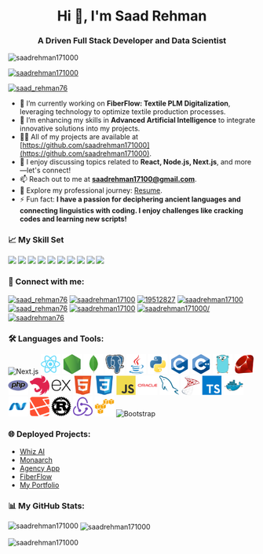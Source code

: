 <h1 align="center">Hi 👋, I'm Saad Rehman</h1>
<h3 align="center">A Driven Full Stack Developer and Data Scientist</h3>

<p align="left"> <img src="https://komarev.com/ghpvc/?username=saadrehman171000&label=Profile%20views&color=0e75b6&style=flat" alt="saadrehman171000" /> </p>

<p align="left"> 
    <a href="https://github.com/ryo-ma/github-profile-trophy">
        <img src="https://github-profile-trophy.vercel.app/?username=saadrehman171000&rank=SECRET,SSS,SS,S,A,B,C,D,E,F,G,H,I,J,K,L,M,N,O,P&theme=juicyfresh" alt="saadrehman171000" />
    </a> 
</p>

<p align="left"> <a href="https://twitter.com/saad_rehman76" target="blank"><img src="https://img.shields.io/twitter/follow/saad_rehman76?logo=twitter&style=for-the-badge" alt="saad_rehman76" /></a> </p>

- 🔭 I’m currently working on **FiberFlow: Textile PLM Digitalization**, leveraging technology to optimize textile production processes.
- 🌱 I’m enhancing my skills in **Advanced Artificial Intelligence** to integrate innovative solutions into my projects.
- 👨‍💻 All of my projects are available at [https://github.com/saadrehman171000](https://github.com/saadrehman171000).
- 💬 I enjoy discussing topics related to **React, Node.js, Next.js**, and more—let's connect!
- 📫 Reach out to me at **saadrehman17100@gmail.com**.
- 📄 Explore my professional journey: [Resume](https://drive.google.com/file/d/1iZNNQpyGpEhCPfUzbD6FxSpzdBQKV8yb/view?usp=drive_link).
- ⚡ Fun fact: **I have a passion for deciphering ancient languages and connecting linguistics with coding. I enjoy challenges like cracking codes and learning new scripts!**

<h3 align="left">📈 My Skill Set</h3>
<p align="left">
    <img src="https://img.shields.io/badge/HTML5-E34F26?style=flat&logo=html5&logoColor=white" />
    <img src="https://img.shields.io/badge/CSS3-1572B6?style=flat&logo=css3&logoColor=white" />
    <img src="https://img.shields.io/badge/JavaScript-F7DF1E?style=flat&logo=javascript&logoColor=black" />
    <img src="https://img.shields.io/badge/React-61DAFB?style=flat&logo=react&logoColor=black" />
    <img src="https://img.shields.io/badge/Node.js-339933?style=flat&logo=nodedotjs&logoColor=white" />
    <img src="https://img.shields.io/badge/Express.js-404D59?style=flat&logo=express&logoColor=white" />
    <img src="https://img.shields.io/badge/MongoDB-47A248?style=flat&logo=mongodb&logoColor=white" />
    <img src="https://img.shields.io/badge/PostgreSQL-4169E1?style=flat&logo=postgresql&logoColor=white" />
    <img src="https://img.shields.io/badge/Python-3776AB?style=flat&logo=python&logoColor=white" />
    <img src="https://img.shields.io/badge/Java-007396?style=flat&logo=java&logoColor=white" />
</p>

<h3 align="left">🔗 Connect with me:</h3>
<p align="left">
<a href="https://twitter.com/saad_rehman76" target="blank"><img align="center" src="https://raw.githubusercontent.com/rahuldkjain/github-profile-readme-generator/master/src/images/icons/Social/twitter.svg" alt="saad_rehman76" height="30" width="40" /></a>
<a href="https://linkedin.com/in/saadrehman17100" target="blank"><img align="center" src="https://raw.githubusercontent.com/rahuldkjain/github-profile-readme-generator/master/src/images/icons/Social/linked-in-alt.svg" alt="saadrehman17100" height="30" width="40" /></a>
<a href="https://stackoverflow.com/users/19512827" target="blank"><img align="center" src="https://raw.githubusercontent.com/rahuldkjain/github-profile-readme-generator/master/src/images/icons/Social/stack-overflow.svg" alt="19512827" height="30" width="40" /></a>
<a href="https://fb.com/saadrehman17100" target="blank"><img align="center" src="https://raw.githubusercontent.com/rahuldkjain/github-profile-readme-generator/master/src/images/icons/Social/facebook.svg" alt="saadrehman17100" height="30" width="40" /></a>
<a href="https://instagram.com/saad_rehman76" target="blank"><img align="center" src="https://raw.githubusercontent.com/rahuldkjain/github-profile-readme-generator/master/src/images/icons/Social/instagram.svg" alt="saad_rehman76" height="30" width="40" /></a>
<a href="https://www.hackerrank.com/saadrehman17100" target="blank"><img align="center" src="https://raw.githubusercontent.com/rahuldkjain/github-profile-readme-generator/master/src/images/icons/Social/hackerrank.svg" alt="saadrehman17100" height="30" width="40" /></a>
<a href="https://www.leetcode.com/saadrehman171000/" target="blank"><img align="center" src="https://raw.githubusercontent.com/rahuldkjain/github-profile-readme-generator/master/src/images/icons/Social/leet-code.svg" alt="saadrehman171000/" height="30" width="40" /></a>
<a href="https://discord.gg/saadrehman76" target="blank"><img align="center" src="https://raw.githubusercontent.com/rahuldkjain/github-profile-readme-generator/master/src/images/icons/Social/discord.svg" alt="saadrehman76" height="30" width="40" /></a>
</p>

<h3 align="left">🛠 Languages and Tools:</h3>
<p align="left">
    <img src="https://cdn.worldvectorlogo.com/logos/nextjs-1.svg" alt="Next.js" width="40" height="40"/>
    <img src="https://raw.githubusercontent.com/devicons/devicon/master/icons/react/react-original.svg" alt="React" width="40" height="40"/>
    <img src="https://raw.githubusercontent.com/devicons/devicon/master/icons/nodejs/nodejs-original.svg" alt="Node.js" width="40" height="40"/>
    <img src="https://raw.githubusercontent.com/devicons/devicon/master/icons/mongodb/mongodb-original.svg" alt="MongoDB" width="40" height="40"/>
    <img src="https://raw.githubusercontent.com/devicons/devicon/master/icons/postgresql/postgresql-original.svg" alt="PostgreSQL" width="40" height="40"/>
    <img src="https://raw.githubusercontent.com/devicons/devicon/master/icons/java/java-original.svg" alt="Java" width="40" height="40"/>
    <img src="https://raw.githubusercontent.com/devicons/devicon/master/icons/python/python-original.svg" alt="Python" width="40" height="40"/>
    <img src="https://raw.githubusercontent.com/devicons/devicon/master/icons/c/c-original.svg" alt="C" width="40" height="40"/>
    <img src="https://raw.githubusercontent.com/devicons/devicon/master/icons/cplusplus/cplusplus-original.svg" alt="C++" width="40" height="40"/>
    <img src="https://raw.githubusercontent.com/devicons/devicon/master/icons/go/go-original.svg" alt="Go" width="40" height="40"/>
    <img src="https://raw.githubusercontent.com/devicons/devicon/master/icons/ruby/ruby-original.svg" alt="Ruby" width="40" height="40"/>
    <img src="https://raw.githubusercontent.com/devicons/devicon/master/icons/php/php-original.svg" alt="PHP" width="40" height="40"/>
    <img src="https://raw.githubusercontent.com/devicons/devicon/master/icons/nestjs/nestjs-original.svg" alt="NestJS" width="40" height="40"/>
    <img src="https://raw.githubusercontent.com/devicons/devicon/master/icons/express/express-original.svg" alt="Express" width="40" height="40"/>
    <img src="https://raw.githubusercontent.com/devicons/devicon/master/icons/html5/html5-original.svg" alt="HTML" width="40" height="40"/>
    <img src="https://raw.githubusercontent.com/devicons/devicon/master/icons/css3/css3-original.svg" alt="CSS" width="40" height="40"/>
    <img src="https://raw.githubusercontent.com/devicons/devicon/master/icons/javascript/javascript-original.svg" alt="JavaScript" width="40" height="40"/>
    <img src="https://raw.githubusercontent.com/devicons/devicon/master/icons/oracle/oracle-original.svg" alt="Oracle" width="40" height="40"/>
    <img src="https://raw.githubusercontent.com/devicons/devicon/master/icons/mysql/mysql-original.svg" alt="MySQL" width="40" height="40"/>
    <img src="https://raw.githubusercontent.com/devicons/devicon/master/icons/microsoftsqlserver/microsoftsqlserver-original.svg" alt="SQL Server" width="40" height="40"/>
    <img src="https://raw.githubusercontent.com/devicons/devicon/master/icons/typescript/typescript-original.svg" alt="TypeScript" width="40" height="40"/>
    <img src="https://raw.githubusercontent.com/devicons/devicon/master/icons/docker/docker-original.svg" alt="Docker" width="40" height="40"/>
    <img src="https://raw.githubusercontent.com/devicons/devicon/master/icons/dot-net/dot-net-original.svg" alt=".NET" width="40" height="40"/>
    <img src="https://raw.githubusercontent.com/devicons/devicon/master/icons/laravel/laravel-plain.svg" alt="Laravel" width="40" height="40"/>
    <img src="https://raw.githubusercontent.com/devicons/devicon/master/icons/rust/rust-original.svg" alt="Rust" width="40" height="40"/>
    <img src="https://raw.githubusercontent.com/devicons/devicon/master/icons/redux/redux-original.svg" alt="Redux" width="40" height="40"/>
    <img src="https://raw.githubusercontent.com/devicons/devicon/master/icons/amazonwebservices/amazonwebservices-original.svg" alt="AWS" width="40" height="40"/>
    <img src="https://raw.githubusercontent.com/twisty/awesome-bootstrap-icon/master/icons/bootstrap.svg" alt="Bootstrap" width="40" height="40"/>
</p>

<h3 align="left">🌐 Deployed Projects:</h3>
<ul>
    <li><a href="https://whiz-ai.com/" target="_blank">Whiz AI</a></li>
    <li><a href="https://monaarch.org" target="_blank">Monaarch</a></li>
    <li><a href="https://agency-app-tau.vercel.app/" target="_blank">Agency App</a></li>
    <li><a href="https://fiberflow.vercel.app/" target="_blank">FiberFlow</a></li>
    <li><a href="https://saad-rehman.vercel.app" target="_blank">My Portfolio</a></li>
</ul>

<h3 align="left">📊 My GitHub Stats:</h3>
<p><img align="left" src="https://github-readme-stats.vercel.app/api/top-langs?username=saadrehman171000&show_icons=true&locale=en&layout=compact" alt="saadrehman171000" /></p>

<p>&nbsp;<img align="center" src="https://github-readme-stats.vercel.app/api?username=saadrehman171000&show_icons=true&locale=en" alt="saadrehman171000" /></p>

<p><img align="center" src="https://github-readme-streak-stats.herokuapp.com/?user=saadrehman171000&" alt="saadrehman171000" /></p>
